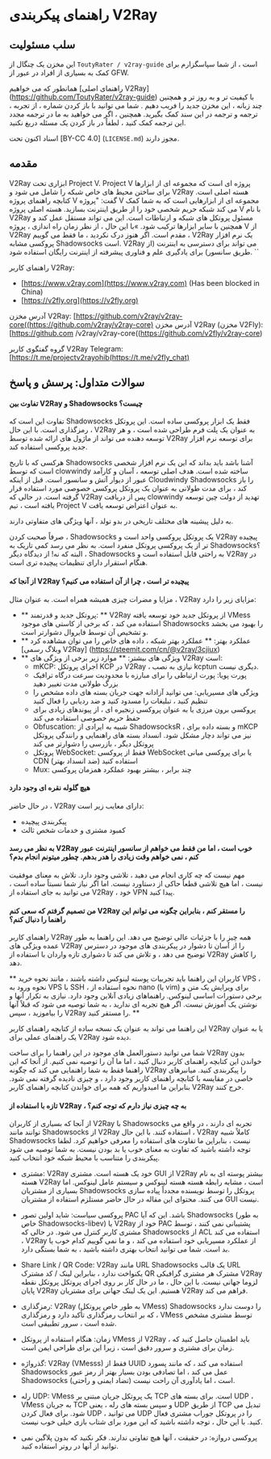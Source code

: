 # راهنمای پیکربندی V2Ray

## سلب مسئولیت

این مخزن یک چنگال از `ToutyRater / v2ray-guide` است ، از شما سپاسگزارم برای کمک به بسیاری از افراد در عبور از GFW.

همانطور که می خواهیم [راهنمای اصلی V2Ray] (https://github.com/ToutyRater/v2ray-guide) با کیفیت تر و به روز تر و همچنین چند زبانه ، این مخزن جدید را فریب دهیم . شما می توانید با باز کردن شماره ، از تجربه ، ترجمه و ترجمه در این سند کمک بگیرید. همچنین ، اگر می خواهید به ما در ترجمه مجدد این ترجمه کمک کنید ، لطفاً در باز کردن یک مسئله دریغ نکنید.

اسناد اکنون تحت [BY-CC 4.0] (`LICENSE.md`) مجوز دارند.

## مقدمه

V2Ray ابزاری تحت Project V. Project V پروژه ای است که مجموعه ای از ابزارها برای ساختن محیط های خاص شبکه را شامل می شود و V2Ray هسته اصلی است. کتابچه راهنمای پروژه V گفت: &quot;پروژه V مجموعه ای از ابزارهایی است که به شما کمک می کند شبکه حریم شخصی خود را از طریق اینترنت بسازید. هسته اصلی پروژه V با نام V2Ray مسئول پروتکل های شبکه و ارتباطات است. این می تواند مستقل عمل کند و همچنین با سایر ابزارها ترکیب شود. »با این حال ، از نظر زمان راه اندازی ، پروژه V از V2Ray مقدم است. اگر هنوز درک نکردید ، ما فقط می گوییم ، V2Ray یک نرم افزار پروکسی مشابه Shadowsocks است. V2Ray می تواند برای دسترسی به اینترنت (از طریق سانسور) برای یادگیری علم و فناوری پیشرفته از اینترنت رایگان استفاده شود. ``

راهنمای کاربر V2Ray:
 - [https://www.v2ray.com](https://www.v2ray.com) (Has been blocked in China)
 - [https://v2fly.org](https://v2fly.org)

آدرس مخزن V2Ray: [https://github.com/v2ray/v2ray-core((https://github.com/v2ray/v2ray-core) آدرس مخزن V2Ray (مخزن V2Fly): [https://github.com /v2ray/v2ray-core((https://github.com/v2fly/v2ray-core)

گروه گفتگوی کاربر V2Ray Telegram: [https://t.me/projectv2rayohib(https://t.me/v2fly_chat)


## سوالات متداول: پرسش و پاسخ


#### تفاوت بین V2Ray و Shadowsocks چیست؟

تفاوت این است که Shadowsocks فقط یک ابزار پروکسی ساده است. این پروتکل رمزگذاری است. با این حال ، V2Ray به عنوان یک پلت فرم طراحی شده است ، و هر توسعه دهنده می تواند از ماژول های ارائه شده توسط V2Ray برای توسعه نرم افزار جدید پروکسی استفاده کند.

هرکسی که با تاریخ Shadowsocks آشنا باشد باید بداند که این یک نرم افزار شخصی است که توسط clowwindy ساخته شده است. هدف اصلی توسعه ، آسان و کارآمد عبور از دیوار آتش و سانسور است. قبل از اینکه Cloudwindy Shadowsocks را باز کند ، برای مدت طولانی به عنوان یک پروتکل پروکسی خصوصی مورد استفاده قرار گرفته است. در حالی که V2Ray پس از دریافت clowwindy تهدید از دولت چین توسعه یافته است ، تیم Project V به عنوان اعتراض توسعه یافت.

به دلیل پیشینه های مختلف تاریخی در بدو تولد ، آنها ویژگی های متفاوتی دارند.

صرفاً صحبت کردن ، Shadowsocks یک پروتکل پروکسی واحد است و V2Ray پیچیده تر از یک پروکسی پروتکل منفرد است. به نظر می رسد کمی تاریک به Shadowsocks؟ البته که نه! از دیدگاه دیگر ، Shadowsocks به راحتی قابل استفاده است و V2Ray در هنگام استقرار دارای تنظیمات پیچیده تری است.

#### از آنجا که V2Ray پیچیده تر است ، چرا از آن استفاده می کنیم؟

مزایا و مضرات چیزی همیشه همراه است. به عنوان مثال ، V2Ray مزایای زیر را دارد:

* ** پروتکل جدید و قدرتمند: ** V2Ray از پروتکل جدید خود توسعه یافته VMess استفاده می کند ، که برخی از کاستی های موجود Shadowsocks را بهبود می بخشد و تشخیص آن توسط فایروال دشوارتر است.
* ** عملکرد بهتر: ** عملکرد بهتر شبکه ، داده های خاص را می توان مشاهده کرد [وبلاگ رسمی V2Ray] (https://steemit.com/cn/@v2ray/3cjiux)
* ** ویژگی های بیشتر: ** موارد زیر برخی از ویژگی های V2Ray است:
    * mKCP: اجرای پروتکل KCP در V2Ray ، نیازی به نصب kcptun دیگری نیست.
    * پورت پویا: پورت ارتباطی را برای مبارزه با محدودیت سرعت درگاه ترافیک بزرگ طولانی مدت تغییر دهید
    * ویژگی های مسیریابی: می توانید آزادانه جهت جریان بسته های داده مشخص را تنظیم کنید ، تبلیغات را مسدود کنید و ضد ردیابی را فعال کنید
    * پروکسی برون مرزی یا به عنوان پروکسی زنجیره ای ، از پیوندهای زیادی برای حفظ حریم خصوصی استفاده می کند
    * Obfuscation: شبیه به ایرادی از ShadowsocksR ، و بسته داده برای mKCP نیز می تواند دچار مشکل شود. انسداد بسته های راهنمایی و رانندگی پروتکل پروتکل دیگر ، بازرسی را دشوارتر می کند
    * پروتکل WebSocket: فقط از پروکسی WebSocket یا برای پروکسی میانی CDN استفاده کنید (ضد انسداد بهتر)
    * Mux: چند برابر ، بیشتر بهبود عملکرد همزمان پروکسی

#### هیچ گلوله نقره ای وجود دارد

در حال حاضر ، V2Ray دارای معایب زیر است:
- پیکربندی پیچیده
- کمبود مشتری و خدمات شخص ثالث

#### به نظر می رسد V2Ray خوب است ، اما من فقط می خواهم از سانسور اینترنت عبور کنم ، نمی خواهم وقت زیادی را هدر بدهم. چطور میتونم انجام بدم؟

مهم نیست که چه کاری انجام می دهید ، تلاشی وجود دارد. تلاش به معنای موفقیت نیست ، اما هیچ تلاشی قطعاً حاکی از دستاورد نیست. اما اگر نیاز شما نسبتاً ساده است ، می توانید به جای استفاده از V2Ray ، خود VPN پیدا کنید.

#### من تصمیم گرفتم که سعی کنم V2Ray را مستقر کنم ، بنابراین چگونه می توانم این راهنما را دنبال کنم؟

راهنمای کاربر V2Ray همه چیز را با جزئیات عالی توضیح می دهد. این راهنما به طور عمده ویژگی های V2Ray را از آسان تا دشوار در پیکربندی های موجود در دسترس توضیح می دهد ، و تلاش می کند تا دشواری تازه واردان با استفاده از V2Ray را کاهش دهد.

** کاربران این راهنما باید تجربیات پوسته لینوکس داشته باشند ، مانند نحوه خرید VPS ، نحوه ورود به VPS با SSH ، نحوه استفاده از nano (یا vim) برای ویرایش یک متن و برخی دستورات اساسی لینوکس. راهنماهای زیادی آنلاین وجود دارد. نیازی به تکرار آنها و نوشتن یک آموزش نیست. اگر هیچ تجربه ای ندارید ، به شما توصیه می شود که قبلاً آنها را بیاموزید ، سپس V2Ray را مستقر کنید. **

این راهنما می تواند به عنوان یک نسخه ساده از کتابچه راهنمای کاربر V2Ray یا به عنوان یک راهنمای عملی برای V2Ray دیده شود.

شما می توانید دستورالعمل های موجود در این راهنما را برای ساخت V2Ray بدون خواندن این کتابچه راهنمای کاربر دنبال کنید ، اما ما آن را توصیه نمی کنیم. از آنجا که این راهنما فقط به شما راهنمایی می کند که چگونه V2Ray را پیکربندی کنید. میانبرهای خاصی در مقایسه با کتابچه راهنمای کاربر وجود دارد ، و چیزی نادیده گرفته نمی شود. بنابراین ما امیدواریم که همه برای خواندن کتابچه راهنمای کاربر V2Ray خرج کنند.

#### تازه با استفاده از V2Ray ، به چه چیزی نیاز دارم که توجه کنم؟

از آنجا که بسیاری از کاربران V2Ray با Shadowsocks تجربه ای دارند ، در واقع می توانند مانند Shadowsocks از V2Ray استفاده کنند. با این حال ، V2Ray کاملاً شبیه Shadowsocks نیست ، بنابراین ما تفاوت های استفاده را معرفی خواهیم کرد. لطفا توجه داشته باشید که تفاوت به معنای خوب یا بد بودن نیست. به شما توصیه می شود پیکربندی را متناسب با محیط شبکه خود انتخاب کنید.

- مشتری: V2Ray خود یک هسته است. مشتری GUI از V2Ray بیشتر پوسته ای به نام هسته V2Ray است ، مشابه رابطه هسته هسته لینوکس و سیستم عامل لینوکس. اما بسیاری از مشتریان Shadowsocks پروتکل را توسط نویسنده مجدداً پیاده سازی می کنند. محتوای این مقاله در حال حاضر مستلزم استفاده از مشتریان GUI نیست.
- پروکسی سیاست: شاید اولین تصور PAC باشد. این که آیا Shadowsocks (به طور خاص Shadowsocks-libev) یا V2Ray خود از PAC پشتیبانی نمی کنند ، توسط مشتری کاربر کنترل می شود. در حالی که Shadowsocks از ACL استفاده می کند ، V2Ray از عملکرد مسیریابی خود استفاده می کند ، و ما نمی گوییم کدام خوب یا بد است. شما می توانید انتخاب بهتری داشته باشید ، به شما بستگی دارد.

- Share Link / QR Code: V2Ray مانند URL Shadowsocks یک قالب URL یکنواخت ندارد ، بنابراین لینک / کد مشترک QR مشترک هر مشتری گرافیکی V2Ray لزوما جهانی نیست. با این حال ، ما در حال کار بر روی اجرای پروتکل پروتکل نقطه پایان V2Ray هستیم. این یک لینک جهانی برای مشتریان V2Ray فراهم می کند.
- رمزگذاری: V2Ray (به طور خاص پروتکل VMess) Shadowsocks را دوست ندارد ، که بر انتخاب رمزگذاری تأکید دارد و رمزگذاری VMess توسط مشتری مشخص شده است ، سرور تطبیقی است.
- زمان: هنگام استفاده از پروتکل VMess از V2Ray ، باید اطمینان حاصل کنید که زمان برای مشتری و سرور دقیق است ، زیرا این برای طراحی ایمن است.
- گذرواژه: V2Ray (VMesss) فقط از UUID استفاده می کند ، که مانند پسورد Shadowsocks عمل می کند ، اما تصادفی بودن بسیار بهتر از رمز عبور Shadowsocks است ، اما یادآوری آن راحت نیست (تضاد ایمنی و راحتی).
- رله UDP: VMess یک پروتکل جریان مبتنی بر TCP است. برای بسته های UDP ، VMess به جریان TCP و سپس بسته های رله ، یعنی UDP از طریق TCP تبدیل می شود. برای فعال کردن UDP ، می توانید UDP را در پروتکل جوراب مشتری فعال کنید. با این حال ، توجه داشته باشید که این مورد برای شتاب بازی خیلی خوب نیست.
- پروکسی دروازه: در حقیقت ، آنها هیچ تفاوتی ندارند. فکر نکنید که بدون پلاگین نمی توانید از آنها در روتر استفاده کنید.
